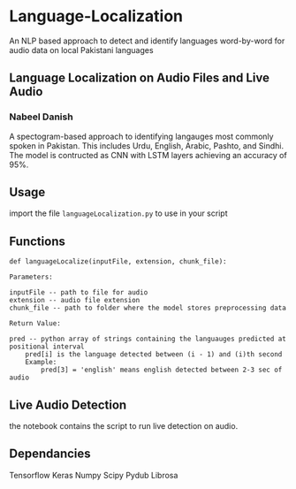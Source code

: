 # Language-Localization
An NLP based approach to detect and identify languages word-by-word for audio data on local Pakistani languages

## Language Localization on Audio Files and Live Audio
### Nabeel Danish

A spectogram-based approach to identifying langauges most commonly spoken in Pakistan.
This includes Urdu, English, Arabic, Pashto, and Sindhi. The model is contructed as CNN with LSTM layers
achieving an accuracy of 95%.

## Usage

import the file ```languageLocalization.py``` to use in your script

## Functions
```
def languageLocalize(inputFile, extension, chunk_file):
```
	
	Parameters:
	
	inputFile -- path to file for audio
	extension -- audio file extension
	chunk_file -- path to folder where the model stores preprocessing data

	Return Value:

	pred -- python array of strings containing the languauges predicted at positional interval
		pred[i] is the language detected between (i - 1) and (i)th second
		Example:
			pred[3] = 'english' means english detected between 2-3 sec of audio
 
## Live Audio Detection
the notebook contains the script to run live detection on audio.

## Dependancies
Tensorflow
Keras
Numpy
Scipy
Pydub
Librosa
